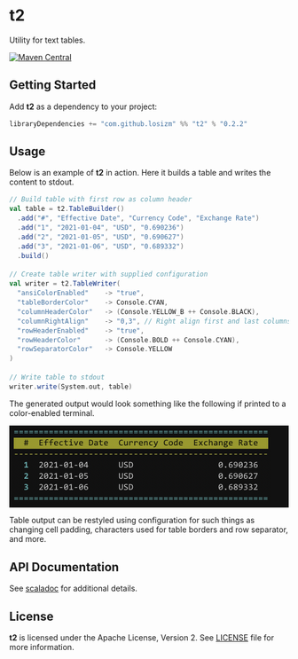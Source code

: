 # t2

Utility for text tables.

[![Maven Central](https://img.shields.io/maven-central/v/com.github.losizm/t2_2.13.svg?label=Maven%20Central)](https://search.maven.org/search?q=g:%22com.github.losizm%22%20AND%20a:%22t2_2.13%22)

## Getting Started
Add **t2** as a dependency to your project:

```scala
libraryDependencies += "com.github.losizm" %% "t2" % "0.2.2"
```

## Usage

Below is an example of **t2** in action. Here it builds a table and writes the
content to stdout.

```scala
// Build table with first row as column header
val table = t2.TableBuilder()
  .add("#", "Effective Date", "Currency Code", "Exchange Rate")
  .add("1", "2021-01-04", "USD", "0.690236")
  .add("2", "2021-01-05", "USD", "0.690627")
  .add("3", "2021-01-06", "USD", "0.689332")
  .build()

// Create table writer with supplied configuration
val writer = t2.TableWriter(
  "ansiColorEnabled"    -> "true",
  "tableBorderColor"    -> Console.CYAN,
  "columnHeaderColor"   -> (Console.YELLOW_B ++ Console.BLACK),
  "columnRightAlign"    -> "0,3", // Right align first and last columns
  "rowHeaderEnabled"    -> "true",
  "rowHeaderColor"      -> (Console.BOLD ++ Console.CYAN),
  "rowSeparatorColor"   -> Console.YELLOW
)

// Write table to stdout
writer.write(System.out, table)
```

The generated output would look something like the following if printed to a
color-enabled terminal.

<div style="background: #111">
  <img style="padding: 0.2em;" src="images/table.png" width="470" />
</div>

Table output can be restyled using configuration for such things as changing
cell padding, characters used for table borders and row separator, and more.

## API Documentation

See [scaladoc](https://losizm.github.io/t2/latest/api/t2/index.html)
for additional details.

## License
**t2** is licensed under the Apache License, Version 2. See [LICENSE](LICENSE)
file for more information.
